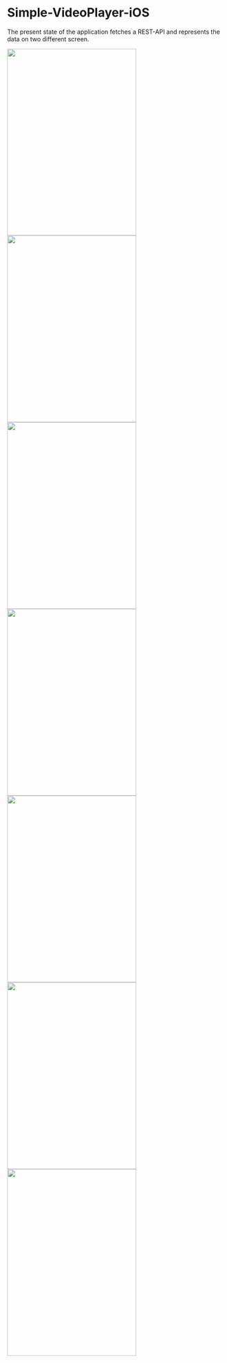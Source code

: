 # Simple-VideoPlayer-iOS
The present state of the application fetches a REST-API and represents the data on two different screen.


<p float="left">
  <img src="https://github.com/meshileya/Simple-VideoPlayer-iOS/blob/master/1.png" width="300" height = "434"/>
  <img src="https://github.com/meshileya/Simple-VideoPlayer-iOS/blob/master/2.png" width="300" height = "434" />
  <img src="https://github.com/meshileya/Simple-VideoPlayer-iOS/blob/master/3.png" width="300" height = "434" />
  <img src="https://github.com/meshileya/Simple-VideoPlayer-iOS/blob/master/4.png" width="300" height = "434" />
  <img src="https://github.com/meshileya/Simple-VideoPlayer-iOS/blob/master/5.png" width="300" height = "434" />
  <img src="https://github.com/meshileya/Simple-VideoPlayer-iOS/blob/master/6.png" width="300" height = "434" />
  <img src="https://github.com/meshileya/Simple-VideoPlayer-iOS/blob/master/7.png" width="300" height = "434"/>
</p>